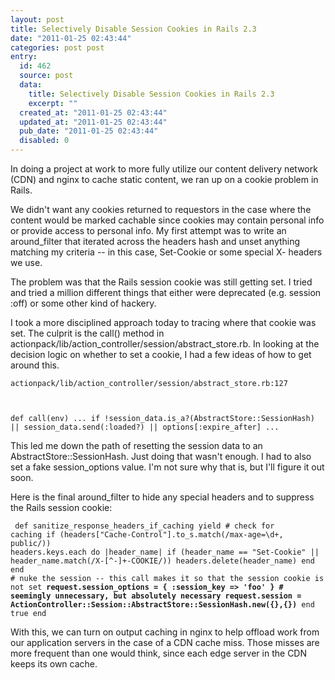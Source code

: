 ```yaml
---
layout: post
title: Selectively Disable Session Cookies in Rails 2.3
date: "2011-01-25 02:43:44"
categories: post post
entry:
  id: 462
  source: post
  data:
    title: Selectively Disable Session Cookies in Rails 2.3
    excerpt: ""
  created_at: "2011-01-25 02:43:44"
  updated_at: "2011-01-25 02:43:44"
  pub_date: "2011-01-25 02:43:44"
  disabled: 0
---
```


In doing a project at work to more fully utilize our content delivery network (CDN) and nginx to cache static content, we ran up on a cookie problem in Rails.

We didn't want any cookies returned to requestors in the case where the content would be marked cachable since cookies may contain personal info or provide access to personal info. My first attempt was to write an around_filter that iterated across the headers hash and unset anything matching my criteria -- in this case, Set-Cookie or some special X- headers we use.

The problem was that the Rails session cookie was still getting set. I tried and tried a million different things that either were deprecated (e.g. session :off) or some other kind of hackery.

I took a more disciplined approach today to tracing where that cookie was set. The culprit is the call() method in actionpack/lib/action_controller/session/abstract_store.rb. In looking at the decision logic on whether to set a cookie, I had a few ideas of how to get around this.

<code>actionpack/lib/action_controller/session/abstract_store.rb:127

def call(env)
...
if !session_data.is_a?(AbstractStore::SessionHash) || session_data.send(:loaded?) || options[:expire_after]
...</code>

This led me down the path of resetting the session data to an AbstractStore::SessionHash. Just doing that wasn't enough. I had to also set a fake session_options value. I'm not sure why that is, but I'll figure it out soon.

Here is the final around_filter to hide any special headers and to suppress the Rails session cookie:

<code> def sanitize_response_headers_if_caching
yield # check for caching
if (headers["Cache-Control"].to_s.match(/max-age=\d+, public/))
headers.keys.each do |header_name|
if (header_name == "Set-Cookie" || header_name.match(/X-[^-]+-COOKIE/))
headers.delete(header_name)
end
end # nuke the session -- this call makes it so that the session cookie is not set
<b>request.session_options = { :session_key => 'foo' } # seemingly unnecessary, but absolutely necessary
request.session = ActionController::Session::AbstractStore::SessionHash.new({},{})</b>
end
true
end</code>

With this, we can turn on output caching in nginx to help offload work from our application servers in the case of a CDN cache miss. Those misses are more frequent than one would think, since each edge server in the CDN keeps its own cache.
